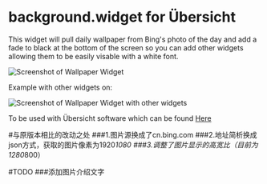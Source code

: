 # background.widget for Übersicht
This widget will pull daily wallpaper from Bing's photo of the day and add a fade to black at the bottom of the screen so you can add other widgets allowing them to be easily visable with a white font.

![Screenshot of Wallpaper Widget](https://raw.githubusercontent.com/roach0123/backgroundwidget/master/screenshot.png)

Example with other widgets on:

![Screenshot of Wallpaper Widget with other widgets](https://raw.githubusercontent.com/roach0123/backgroundwidget/master/screenshot2.png)


To be used with Übersicht software which can be found [Here](http://tracesof.net/uebersicht/)

#与原版本相比的改动之处
###1.图片源换成了cn.bing.com
###2.地址简析换成json方式，获取的图片像素为1920*1080
###3.调整了图片显示的高宽比（目前为1280*800）

#TODO
###添加图片介绍文字
